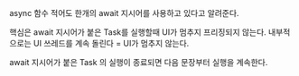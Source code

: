 async 함수
적어도 한개의 await 지시어를 사용하고 있다고 알려준다.

핵심은 await 지시어가 붙은 Task를 실행할때 UI가 멈추지 프리징되지 않는다.
내부적으로는 UI 쓰레드를 계속 돌린다 = UI가 멈추지 않는다.

await 지시어가 붙은 Task 의 실행이 종료되면 다음 문장부터 실행을 계속한다.

